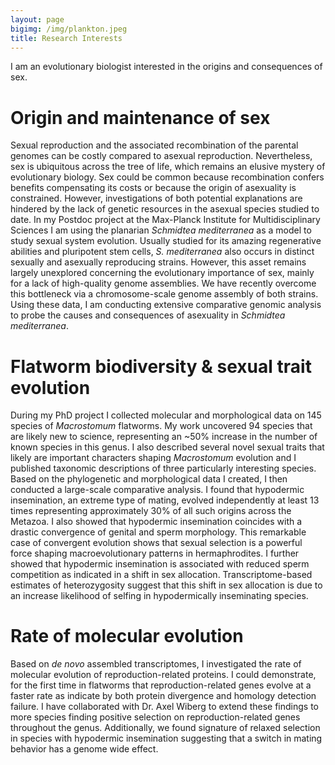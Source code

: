 ```yaml
---
layout: page
bigimg: /img/plankton.jpeg
title: Research Interests
---
```


I am an evolutionary biologist interested in the origins and consequences of sex. 

# Origin and maintenance of sex
Sexual reproduction and the associated recombination of the parental genomes can be costly compared to asexual reproduction. Nevertheless, sex is ubiquitous across the tree of life, which remains an elusive mystery of evolutionary biology. Sex could be common because recombination confers benefits compensating its costs or because the origin of asexuality is constrained. However, investigations of both potential explanations are hindered by the lack of genetic resources in the asexual species studied to date. In my Postdoc project at the Max-Planck Institute for Multidisciplinary Sciences I am using the planarian *Schmidtea mediterranea* as a model to study sexual system evolution. Usually studied for its amazing regenerative abilities and pluripotent stem cells, *S. mediterranea* also occurs in distinct sexually and asexually reproducing strains. However, this asset remains largely unexplored concerning the evolutionary importance of sex, mainly for a lack of high-quality genome assemblies. We have recently overcome this bottleneck via a chromosome-scale genome assembly of both strains. Using these data, I am conducting extensive comparative genomic analysis to probe the causes and consequences of asexuality in *Schmidtea mediterranea*. 

# Flatworm biodiversity & sexual trait evolution
During my PhD project I collected molecular and morphological data on 145 species of *Macrostomum* flatworms. My work uncovered 94 species that are likely new to science, representing an ~50% increase in the number of known species in this genus. I also described several novel sexual traits that likely are important characters shaping *Macrostomum* evolution and I published taxonomic descriptions of three particularly interesting species. Based on the phylogenetic and morphological data I created, I then conducted a large-scale comparative analysis. I found that hypodermic insemination, an extreme type of mating, evolved independently at least 13 times representing approximately 30% of all such origins across the Metazoa. I also showed that hypodermic insemination coincides with a drastic convergence of genital and sperm morphology. This remarkable case of convergent evolution shows that sexual selection is a powerful force shaping macroevolutionary patterns in hermaphrodites. I further showed that hypodermic insemination is associated with reduced sperm competition as indicated in a shift in sex allocation. Transcriptome-based estimates of heterozygosity suggest that this shift in sex allocation is due to an increase likelihood of selfing in hypodermically inseminating species. 

# Rate of molecular evolution 
Based on *de novo* assembled transcriptomes, I investigated the rate of molecular evolution of reproduction-related proteins. I could demonstrate, for the first time in flatworms that reproduction-related genes evolve at a faster rate as indicate by both protein divergence and homology detection failure. I have collaborated with Dr. Axel Wiberg to extend these findings to more species finding positive selection on reproduction-related genes throughout the genus. Additionally, we found signature of relaxed selection in species with hypodermic insemination suggesting that a switch in mating behavior has a genome wide effect.


